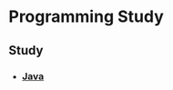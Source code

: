 # Programming Study

## Study

- ### [Java](https://github.com/kps990515/ProgrammingStudy/tree/master/Java)
